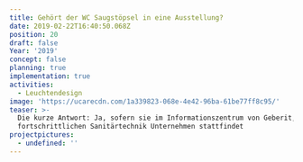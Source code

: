 ```yaml
---
title: Gehört der WC Saugstöpsel in eine Ausstellung?
date: 2019-02-22T16:40:50.068Z
position: 20
draft: false
Year: '2019'
concept: false
planning: true
implementation: true
activities:
  - Leuchtendesign
image: 'https://ucarecdn.com/1a339823-068e-4e42-96ba-61be77ff8c95/'
teaser: >-
  Die kurze Antwort: Ja, sofern sie im Informationszentrum von Geberit, dem
  fortschrittlichen Sanitärtechnik Unternehmen stattfindet
projectpictures:
  - undefined: ''
---
```


